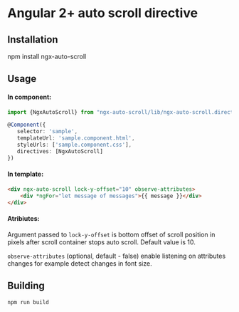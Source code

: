 # Angular 2+ auto scroll directive

## Installation
npm install ngx-auto-scroll

## Usage

#### In component:

```typescript
import {NgxAutoScroll} from "ngx-auto-scroll/lib/ngx-auto-scroll.directive";

@Component({
   selector: 'sample',
   templateUrl: 'sample.component.html',
   styleUrls: ['sample.component.css'],
   directives: [NgxAutoScroll]
})
```

#### In template:

```html
<div ngx-auto-scroll lock-y-offset="10" observe-attributes>
    <div *ngFor="let message of messages">{{ message }}</div>
</div>
```

#### Atribiutes:
 
Argument passed to `lock-y-offset` is bottom offset of scroll position in pixels after scroll container stops auto scroll. Default value is 10.

`observe-attributes` (optional, default - false) enable listening on attributes changes for example detect changes in font size.
## Building

```
npm run build
```
